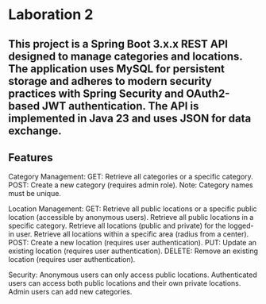 # **Laboration 2**
## This project is a Spring Boot 3.x.x REST API designed to manage categories and locations. The application uses MySQL for persistent storage and adheres to modern security practices with Spring Security and OAuth2-based JWT authentication. The API is implemented in Java 23 and uses JSON for data exchange.

## Features

Category Management:
GET: Retrieve all categories or a specific category.
POST: Create a new category (requires admin role).
Note: Category names must be unique.

Location Management:
GET:
Retrieve all public locations or a specific public location (accessible by anonymous users).
Retrieve all public locations in a specific category.
Retrieve all locations (public and private) for the logged-in user.
Retrieve all locations within a specific area (radius from a center).
POST: Create a new location (requires user authentication).
PUT: Update an existing location (requires user authentication).
DELETE: Remove an existing location (requires user authentication).

Security:
Anonymous users can only access public locations.
Authenticated users can access both public locations and their own private locations.
Admin users can add new categories.
